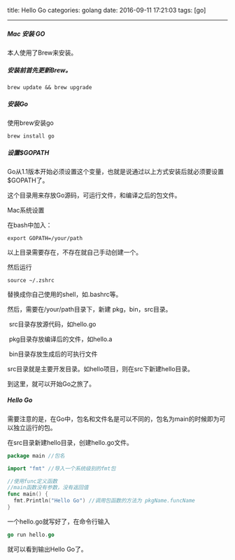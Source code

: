 title: Hello Go
categories: golang
date: 2016-09-11 17:21:03
tags:  [go]

---

##### Mac 安装 GO

本人使用了Brew来安装。

##### 安装前首先更新Brew。

```
brew update && brew upgrade
```

##### 安装Go

使用brew安装go

```
brew install go
```

##### 设置$GOPATH

Go从1.1版本开始必须设置这个变量，也就是说通过以上方式安装后就必须要设置$GOPATH了。

这个目录用来存放Go源码，可运行文件，和编译之后的包文件。

Mac系统设置

在bash中加入：

```shell
export GOPATH=/your/path
```

以上目录需要存在，不存在就自己手动创建一个。

然后运行

```shell
source ~/.zshrc
```

替换成你自己使用的shell，如.bashrc等。

然后，需要在/your/path目录下，新建 pkg，bin，src目录。

​	src目录存放源代码，如hello.go

​	pkg目录存放编译后的文件，如hello.a

​	bin目录存放生成后的可执行文件

src目录就是主要开发目录。如hello项目，则在src下新建hello目录。

到这里，就可以开始Go之旅了。

##### Hello Go

需要注意的是，在Go中，包名和文件名是可以不同的，包名为main的时候即为可以独立运行的包。

在src目录新建hello目录，创建hello.go文件。

```go
package main //包名

import "fmt" //导入一个系统级别的fmt包

//使用func定义函数
//main函数没有参数，没有返回值
func main() {
  fmt.Println("Hello Go") //调用包函数的方法为 pkgName.funcName
}
```

一个hello.go就写好了，在命令行输入

```go
go run hello.go
```

就可以看到输出Hello Go了。